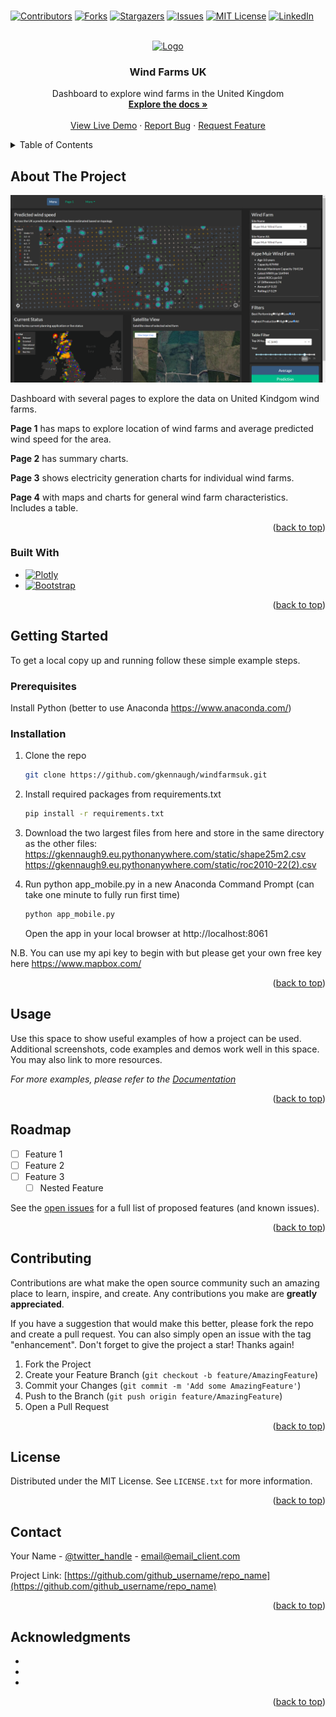 # <!-- Improved compatibility of back to top link: See: https://github.com/othneildrew/Best-README-Template/pull/73 -->
<a name="readme-top"></a>
<!--
*** Thanks for checking out the Best-README-Template. If you have a suggestion
*** that would make this better, please fork the repo and create a pull request
*** or simply open an issue with the tag "enhancement".
*** Don't forget to give the project a star!
*** Thanks again! Now go create something AMAZING! :D
-->



<!-- PROJECT SHIELDS -->
<!--
*** I'm using markdown "reference style" links for readability.
*** Reference links are enclosed in brackets [ ] instead of parentheses ( ).
*** See the bottom of this document for the declaration of the reference variables
*** for contributors-url, forks-url, etc. This is an optional, concise syntax you may use.
*** https://www.markdownguide.org/basic-syntax/#reference-style-links
-->
[![Contributors][contributors-shield]][contributors-url]
[![Forks][forks-shield]][forks-url]
[![Stargazers][stars-shield]][stars-url]
[![Issues][issues-shield]][issues-url]
[![MIT License][license-shield]][license-url]
[![LinkedIn][linkedin-shield]][linkedin-url]



<!-- PROJECT LOGO -->
<br />
<div align="center">
  <a href="https://github.com/gkennaugh/windfarmsuk">
    <img src="images/logo.png" alt="Logo" width="80" height="80">
  </a>

<h3 align="center">Wind Farms UK</h3>

  <p align="center">
    Dashboard to explore wind farms in the United Kingdom
    <br />
    <a href="https://github.com/github_username/repo_name"><strong>Explore the docs »</strong></a>
    <br />
    <br />
    <a href="https://gkennaugh9.eu.pythonanywhere.com/">View Live Demo</a>
    ·
    <a href="https://github.com/gkennaugh/windfarmsuk/issues">Report Bug</a>
    ·
    <a href="https://github.com/gkennaugh/windfarmsuk/issues">Request Feature</a>
  </p>
</div>



<!-- TABLE OF CONTENTS -->
<details>
  <summary>Table of Contents</summary>
  <ol>
    <li>
      <a href="#about-the-project">About The Project</a>
      <ul>
        <li><a href="#built-with">Built With</a></li>
      </ul>
    </li>
    <li>
      <a href="#getting-started">Getting Started</a>
      <ul>
        <li><a href="#prerequisites">Prerequisites</a></li>
        <li><a href="#installation">Installation</a></li>
      </ul>
    </li>
    <li><a href="#usage">Usage</a></li>
    <li><a href="#roadmap">Roadmap</a></li>
    <li><a href="#contributing">Contributing</a></li>
    <li><a href="#license">License</a></li>
    <li><a href="#contact">Contact</a></li>
    <li><a href="#acknowledgments">Acknowledgments</a></li>
  </ol>
</details>



<!-- ABOUT THE PROJECT -->
## About The Project

[![Product Name Screen Shot][product-screenshot]](https://gkennaugh9.eu.pythonanywhere.com/)

Dashboard with several pages to explore the data on United Kindgom wind farms. 

<p><b>Page 1</b> has maps to explore location of wind farms and average predicted wind speed for the area. </p>
<p><b>Page 2</b> has summary charts.</p>
<p><b>Page 3</b> shows electricity generation charts for individual wind farms.</p>
<p><b>Page 4</b> with maps and charts for general wind farm characteristics. Includes a table.</p>

<p align="right">(<a href="#readme-top">back to top</a>)</p>



### Built With

* [![Plotly][Plotly.com]][Plotly-url]
* [![Bootstrap][Bootstrap.com]][Bootstrap-url]


<p align="right">(<a href="#readme-top">back to top</a>)</p>



<!-- GETTING STARTED -->
## Getting Started

To get a local copy up and running follow these simple example steps.

### Prerequisites

Install Python (better to use Anaconda https://www.anaconda.com/)

### Installation

1. Clone the repo
   ```sh
   git clone https://github.com/gkennaugh/windfarmsuk.git
   ```
2. Install required packages from requirements.txt
   ```sh
   pip install -r requirements.txt
   ```

3. Download the two largest files from here and store in the same directory as the other files:
   https://gkennaugh9.eu.pythonanywhere.com/static/shape25m2.csv
   <br>
   https://gkennaugh9.eu.pythonanywhere.com/static/roc2010-22(2).csv

4. Run python app_mobile.py in a new Anaconda Command Prompt (can take one minute to fully run first time)
   ```sh
   python app_mobile.py
   ```
   Open the app in your local browser at http://localhost:8061

N.B. You can use my api key to begin with but please get your own free key here https://www.mapbox.com/

<p align="right">(<a href="#readme-top">back to top</a>)</p>



<!-- USAGE EXAMPLES -->
## Usage

Use this space to show useful examples of how a project can be used. Additional screenshots, code examples and demos work well in this space. You may also link to more resources.

_For more examples, please refer to the [Documentation](https://example.com)_

<p align="right">(<a href="#readme-top">back to top</a>)</p>



<!-- ROADMAP -->
## Roadmap

- [ ] Feature 1
- [ ] Feature 2
- [ ] Feature 3
    - [ ] Nested Feature

See the [open issues](https://github.com/github_username/repo_name/issues) for a full list of proposed features (and known issues).

<p align="right">(<a href="#readme-top">back to top</a>)</p>



<!-- CONTRIBUTING -->
## Contributing

Contributions are what make the open source community such an amazing place to learn, inspire, and create. Any contributions you make are **greatly appreciated**.

If you have a suggestion that would make this better, please fork the repo and create a pull request. You can also simply open an issue with the tag "enhancement".
Don't forget to give the project a star! Thanks again!

1. Fork the Project
2. Create your Feature Branch (`git checkout -b feature/AmazingFeature`)
3. Commit your Changes (`git commit -m 'Add some AmazingFeature'`)
4. Push to the Branch (`git push origin feature/AmazingFeature`)
5. Open a Pull Request

<p align="right">(<a href="#readme-top">back to top</a>)</p>



<!-- LICENSE -->
## License

Distributed under the MIT License. See `LICENSE.txt` for more information.

<p align="right">(<a href="#readme-top">back to top</a>)</p>



<!-- CONTACT -->
## Contact

Your Name - [@twitter_handle](https://twitter.com/twitter_handle) - email@email_client.com

Project Link: [https://github.com/github_username/repo_name](https://github.com/github_username/repo_name)

<p align="right">(<a href="#readme-top">back to top</a>)</p>



<!-- ACKNOWLEDGMENTS -->
## Acknowledgments

* []()
* []()
* []()

<p align="right">(<a href="#readme-top">back to top</a>)</p>



<!-- MARKDOWN LINKS & IMAGES -->
<!-- https://www.markdownguide.org/basic-syntax/#reference-style-links -->
[contributors-shield]: https://img.shields.io/github/contributors/gkennaugh/windfarmsuk.svg?style=for-the-badge
[contributors-url]: https://github.com/gkennaugh/windfarmsuk/graphs/contributors
[forks-shield]: https://img.shields.io/github/forks/gkennaugh/windfarmsuk.svg?style=for-the-badge
[forks-url]: https://github.com/gkennaugh/windfarmsuk/network/members
[stars-shield]: https://img.shields.io/github/stars/gkennaugh/windfarmsuk.svg?style=for-the-badge
[stars-url]: https://github.com/gkennaugh/windfarmsuk/stargazers
[issues-shield]: https://img.shields.io/github/issues/gkennaugh/windfarmsuk.svg?style=for-the-badge
[issues-url]: https://github.com/gkennaugh/windfarmsuk/issues
[license-shield]: https://img.shields.io/github/license/gkennaugh/windfarmsuk.svg?style=for-the-badge
[license-url]: https://github.com/gkennaugh/windfarmsuk/blob/master/LICENSE.txt
[linkedin-shield]: https://img.shields.io/badge/-LinkedIn-black.svg?style=for-the-badge&logo=linkedin&colorB=555
[linkedin-url]: https://linkedin.com/in/linkedin_username
[product-screenshot]: images/screenshot.png
[Next.js]: https://img.shields.io/badge/next.js-000000?style=for-the-badge&logo=nextdotjs&logoColor=white
[Next-url]: https://nextjs.org/
[React.js]: https://img.shields.io/badge/React-20232A?style=for-the-badge&logo=react&logoColor=61DAFB
[React-url]: https://reactjs.org/
[Vue.js]: https://img.shields.io/badge/Vue.js-35495E?style=for-the-badge&logo=vuedotjs&logoColor=4FC08D
[Vue-url]: https://vuejs.org/
[Angular.io]: https://img.shields.io/badge/Angular-DD0031?style=for-the-badge&logo=angular&logoColor=white
[Angular-url]: https://angular.io/
[Svelte.dev]: https://img.shields.io/badge/Svelte-4A4A55?style=for-the-badge&logo=svelte&logoColor=FF3E00
[Svelte-url]: https://svelte.dev/
[Laravel.com]: https://img.shields.io/badge/Laravel-FF2D20?style=for-the-badge&logo=laravel&logoColor=white
[Laravel-url]: https://laravel.com
[Bootstrap.com]: https://img.shields.io/badge/Bootstrap-563D7C?style=for-the-badge&logo=bootstrap&logoColor=white
[Bootstrap-url]: https://getbootstrap.com
[Plotly.com]: https://img.shields.io/badge/Plotly.com-PLOTLY-blue
[Plotly-url]: https://plotly.com
